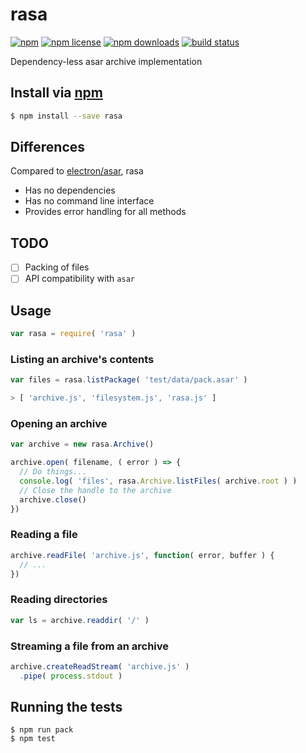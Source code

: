 # rasa
[![npm](https://img.shields.io/npm/v/rasa.svg?style=flat-square)](https://npmjs.com/package/rasa)
[![npm license](https://img.shields.io/npm/l/rasa.svg?style=flat-square)](https://npmjs.com/package/rasa)
[![npm downloads](https://img.shields.io/npm/dm/rasa.svg?style=flat-square)](https://npmjs.com/package/rasa)
[![build status](https://img.shields.io/travis/jhermsmeier/node-rasa/master.svg?style=flat-square)](https://travis-ci.org/jhermsmeier/node-rasa)

Dependency-less asar archive implementation

## Install via [npm](https://npmjs.com)

```sh
$ npm install --save rasa
```

## Differences

Compared to [electron/asar](https://github.com/electron/asar), rasa

- Has no dependencies
- Has no command line interface
- Provides error handling for all methods

## TODO

- [ ] Packing of files
- [ ] API compatibility with `asar`

## Usage

```js
var rasa = require( 'rasa' )
```

### Listing an archive's contents

```js
var files = rasa.listPackage( 'test/data/pack.asar' )
```

```js
> [ 'archive.js', 'filesystem.js', 'rasa.js' ]
```

### Opening an archive

```js
var archive = new rasa.Archive()
```

```js
archive.open( filename, ( error ) => {
  // Do things...
  console.log( 'files', rasa.Archive.listFiles( archive.root ) )
  // Close the handle to the archive
  archive.close()
})
```

### Reading a file

```js
archive.readFile( 'archive.js', function( error, buffer ) {
  // ...
})
```

### Reading directories

```js
var ls = archive.readdir( '/' )
```

### Streaming a file from an archive

```js
archive.createReadStream( 'archive.js' )
  .pipe( process.stdout )
```

## Running the tests

```
$ npm run pack
$ npm test
```
